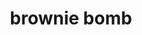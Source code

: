 ---
servings: 24-36 bars
notes:
directions: |-
  * Spray a 9x13 pan with cooking spray
  * Bake Brownies as directed on box and let to fully cool
  * Spread Jet-Puffed Mallow Crème
  * Place Chocolate chips and peanut butter in a medium sized microwave bowl and microwave until well blended stopping at 1 minute intervals
  * Once melted stir in Rice Krispies and spread evenly over mallow crème
  * Cover and chill for two hours before cutting into squares
  * Enjoy
ingredients: |-
  Bottom Layer:
  * 1 Box Brownie Mix (follow box instruction fully and for cooking times.)
  * 2 Large Eggs
  * 1/4 Vegetable Oil
  * 1/4 Water

  Middle layer:
  * 1 Jar (198 g) Jet-Puffed Marshmallow Crème

  Top Layer:
  * 2 Cups Semi-sweet chocolate chips
  * 1 Cup Peanut Butter
  * 3 Cups Rice Krispies
rating:
ease:
category: dessert
href: 'https://myincrediblerecipes.com/brownie-bomb-bars/'
totalTime:
cookTime:
prepTime:
title: brownie bomb
path: /brownie-bomb
---
